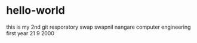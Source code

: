 # hello-world
this is my 2nd git resporatory swap
swapnil
nangare
computer engineering
first year
21 9 2000
